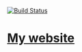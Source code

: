 [![Build Status](https://travis-ci.com/jlacomis/website.svg?token=TnszpgbjZbcRknxzcCzK&branch=master)](https://travis-ci.com/jlacomis/website)

# [My website](https://www.cs.cmu.edu/~jlacomis/)
